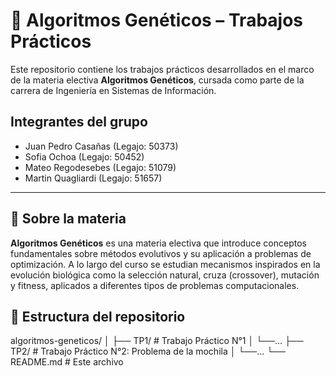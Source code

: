 # 📘 Algoritmos Genéticos – Trabajos Prácticos

Este repositorio contiene los trabajos prácticos desarrollados en el marco de la materia electiva **Algoritmos Genéticos**, cursada como parte de la carrera de Ingeniería en Sistemas de Información.

## Integrantes del grupo

-   Juan Pedro Casañas (Legajo: 50373)
-   Sofia Ochoa (Legajo: 50452)
-   Mateo Regodesebes (Legajo: 51079)
-   Martin Quagliardi (Legajo: 51657)

---

## 🧬 Sobre la materia

**Algoritmos Genéticos** es una materia electiva que introduce conceptos fundamentales sobre métodos evolutivos y su aplicación a problemas de optimización. A lo largo del curso se estudian mecanismos inspirados en la evolución biológica como la selección natural, cruza (crossover), mutación y fitness, aplicados a diferentes tipos de problemas computacionales.

## 📁 Estructura del repositorio

algoritmos-geneticos/
│
├── TP1/ # Trabajo Práctico N°1
│ └──...
├── TP2/ # Trabajo Práctico N°2: Problema de la mochila
│ └──...
└── README.md # Este archivo
